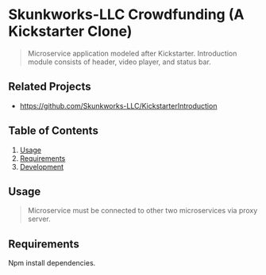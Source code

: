 # Skunkworks-LLC Crowdfunding (A Kickstarter Clone)

> Microservice application modeled after Kickstarter. Introduction module consists of header, video player, and status bar.

## Related Projects

  - https://github.com/Skunkworks-LLC/KickstarterIntroduction

## Table of Contents

1. [Usage](#Usage)
1. [Requirements](#requirements)
1. [Development](#development)

## Usage

> Microservice must be connected to other two microservices via proxy server.

## Requirements

Npm install dependencies.

